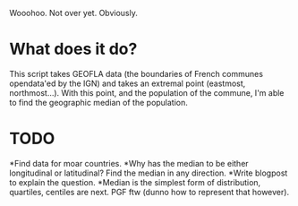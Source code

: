 Wooohoo. Not over yet. Obviously.

What does it do?
===============
This script takes GEOFLA data (the boundaries of French communes opendata'ed by the IGN) and takes an extremal point (eastmost, northmost…). With this point, and the population of the commune, I'm able to find the geographic median of the population.

TODO
====
 *Find data for moar countries.
 *Why has the median to be either longitudinal or latitudinal? Find the median in any direction.
 *Write blogpost to explain the question.
 *Median is the simplest form of distribution, quartiles, centiles are next. PGF ftw (dunno how to represent that however).
